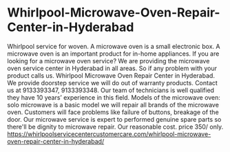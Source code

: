 # Whirlpool-Microwave-Oven-Repair-Center-in-Hyderabad
 Whirlpool service for woven. A microwave oven is a small electronic box. A microwave oven is an important product for in-home appliances. If you are looking for a microwave oven service? We are providing the microwave oven service center in Hyderabad in all areas. So if any problem with your product calls us. Whirlpool Microwave Oven Repair Center in Hyderabad. We provide doorstep service we will do out of warranty products.   Contact us at 9133393347, 9133393348. Our team of technicians is well qualified they have 10 years’ experience in this field. Models of the microwave oven: solo microwave is a basic model we will repair all brands of the microwave oven. Customers will face problems like failure of buttons, breakage of the door. Our microwave service is expert to performed genuine spare parts so there'll be dignity to microwave repair. Our reasonable cost.  price 350/ only.  https://whirlpoolservicecentercustomercare.com/whirlpool-microwave-oven-repair-center-in-hyderabad/
